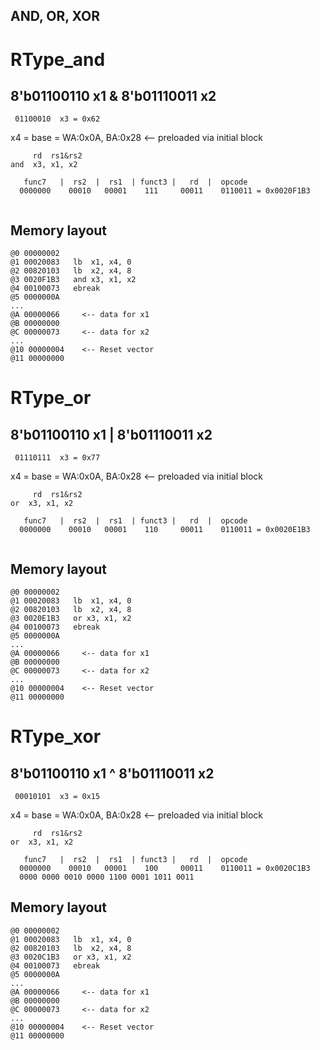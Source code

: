 ## AND, OR, XOR


# RType_and

  8'b01100110  x1
& 8'b01110011  x2
-------------
     01100010  x3 = 0x62

x4 = base = WA:0x0A, BA:0x28  <-- preloaded via initial block

```
     rd  rs1&rs2
and  x3, x1, x2

   func7   |  rs2  |  rs1  | funct3 |   rd  |  opcode
  0000000    00010   00001    111     00011    0110011 = 0x0020F1B3
  
```

## Memory layout
```
@0 00000002
@1 00020083   lb  x1, x4, 0
@2 00820103   lb  x2, x4, 8
@3 0020F1B3   and x3, x1, x2
@4 00100073   ebreak
@5 0000000A     
...
@A 00000066     <-- data for x1
@B 00000000
@C 00000073     <-- data for x2
...
@10 00000004    <-- Reset vector
@11 00000000
```

# RType_or

  8'b01100110  x1
| 8'b01110011  x2
-------------
     01110111  x3 = 0x77

x4 = base = WA:0x0A, BA:0x28  <-- preloaded via initial block

```
     rd  rs1&rs2
or  x3, x1, x2

   func7   |  rs2  |  rs1  | funct3 |   rd  |  opcode
  0000000    00010   00001    110     00011    0110011 = 0x0020E1B3
  
```

## Memory layout
```
@0 00000002
@1 00020083   lb  x1, x4, 0
@2 00820103   lb  x2, x4, 8
@3 0020E1B3   or x3, x1, x2
@4 00100073   ebreak
@5 0000000A     
...
@A 00000066     <-- data for x1
@B 00000000
@C 00000073     <-- data for x2
...
@10 00000004    <-- Reset vector
@11 00000000
```

# RType_xor

  8'b01100110  x1
^ 8'b01110011  x2
-------------
     00010101  x3 = 0x15

x4 = base = WA:0x0A, BA:0x28  <-- preloaded via initial block

```
     rd  rs1&rs2
or  x3, x1, x2

   func7   |  rs2  |  rs1  | funct3 |   rd  |  opcode
  0000000    00010   00001    100     00011    0110011 = 0x0020C1B3
  0000 0000 0010 0000 1100 0001 1011 0011
```

## Memory layout
```
@0 00000002
@1 00020083   lb  x1, x4, 0
@2 00820103   lb  x2, x4, 8
@3 0020C1B3   or x3, x1, x2
@4 00100073   ebreak
@5 0000000A     
...
@A 00000066     <-- data for x1
@B 00000000
@C 00000073     <-- data for x2
...
@10 00000004    <-- Reset vector
@11 00000000
```
